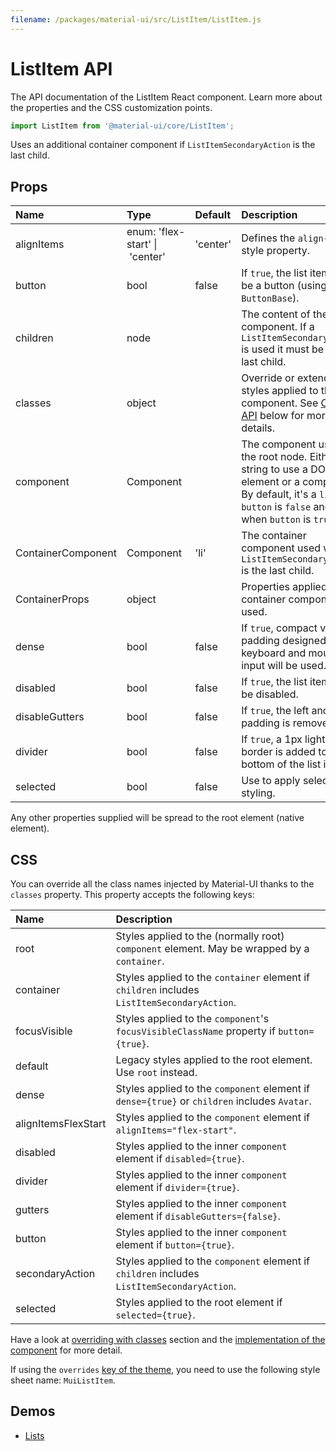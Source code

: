 ```yaml
---
filename: /packages/material-ui/src/ListItem/ListItem.js
---
```


<!--- This documentation is automatically generated, do not try to edit it. -->

# ListItem API

<p class="description">The API documentation of the ListItem React component. Learn more about the properties and the CSS customization points.</p>

```js
import ListItem from '@material-ui/core/ListItem';
```

Uses an additional container component if `ListItemSecondaryAction` is the last child.

## Props

| Name                                              | Type                                                                                     | Default                                    | Description                                                                                                                                                                      |
| :------------------------------------------------ | :--------------------------------------------------------------------------------------- | :----------------------------------------- | :------------------------------------------------------------------------------------------------------------------------------------------------------------------------------- |
| <span class="prop-name">alignItems</span>         | <span class="prop-type">enum:&nbsp;'flex-start'&nbsp;&#124;<br>&nbsp;'center'<br></span> | <span class="prop-default">'center'</span> | Defines the `align-items` style property.                                                                                                                                        |
| <span class="prop-name">button</span>             | <span class="prop-type">bool</span>                                                      | <span class="prop-default">false</span>    | If `true`, the list item will be a button (using `ButtonBase`).                                                                                                                  |
| <span class="prop-name">children</span>           | <span class="prop-type">node</span>                                                      |                                            | The content of the component. If a `ListItemSecondaryAction` is used it must be the last child.                                                                                  |
| <span class="prop-name">classes</span>            | <span class="prop-type">object</span>                                                    |                                            | Override or extend the styles applied to the component. See [CSS API](#css-api) below for more details.                                                                          |
| <span class="prop-name">component</span>          | <span class="prop-type">Component</span>                                                 |                                            | The component used for the root node. Either a string to use a DOM element or a component. By default, it's a `li` when `button` is `false` and a `div` when `button` is `true`. |
| <span class="prop-name">ContainerComponent</span> | <span class="prop-type">Component</span>                                                 | <span class="prop-default">'li'</span>     | The container component used when a `ListItemSecondaryAction` is the last child.                                                                                                 |
| <span class="prop-name">ContainerProps</span>     | <span class="prop-type">object</span>                                                    |                                            | Properties applied to the container component if used.                                                                                                                           |
| <span class="prop-name">dense</span>              | <span class="prop-type">bool</span>                                                      | <span class="prop-default">false</span>    | If `true`, compact vertical padding designed for keyboard and mouse input will be used.                                                                                          |
| <span class="prop-name">disabled</span>           | <span class="prop-type">bool</span>                                                      | <span class="prop-default">false</span>    | If `true`, the list item will be disabled.                                                                                                                                       |
| <span class="prop-name">disableGutters</span>     | <span class="prop-type">bool</span>                                                      | <span class="prop-default">false</span>    | If `true`, the left and right padding is removed.                                                                                                                                |
| <span class="prop-name">divider</span>            | <span class="prop-type">bool</span>                                                      | <span class="prop-default">false</span>    | If `true`, a 1px light border is added to the bottom of the list item.                                                                                                           |
| <span class="prop-name">selected</span>           | <span class="prop-type">bool</span>                                                      | <span class="prop-default">false</span>    | Use to apply selected styling.                                                                                                                                                   |

Any other properties supplied will be spread to the root element (native element).

## CSS

You can override all the class names injected by Material-UI thanks to the `classes` property.
This property accepts the following keys:

| Name                                               | Description                                                                                  |
| :------------------------------------------------- | :------------------------------------------------------------------------------------------- |
| <span class="prop-name">root</span>                | Styles applied to the (normally root) `component` element. May be wrapped by a `container`.  |
| <span class="prop-name">container</span>           | Styles applied to the `container` element if `children` includes `ListItemSecondaryAction`.  |
| <span class="prop-name">focusVisible</span>        | Styles applied to the `component`'s `focusVisibleClassName` property if `button={true}`.     |
| <span class="prop-name">default</span>             | Legacy styles applied to the root element. Use `root` instead.                               |
| <span class="prop-name">dense</span>               | Styles applied to the `component` element if `dense={true}` or `children` includes `Avatar`. |
| <span class="prop-name">alignItemsFlexStart</span> | Styles applied to the `component` element if `alignItems="flex-start"`.                      |
| <span class="prop-name">disabled</span>            | Styles applied to the inner `component` element if `disabled={true}`.                        |
| <span class="prop-name">divider</span>             | Styles applied to the inner `component` element if `divider={true}`.                         |
| <span class="prop-name">gutters</span>             | Styles applied to the inner `component` element if `disableGutters={false}`.                 |
| <span class="prop-name">button</span>              | Styles applied to the inner `component` element if `button={true}`.                          |
| <span class="prop-name">secondaryAction</span>     | Styles applied to the `component` element if `children` includes `ListItemSecondaryAction`.  |
| <span class="prop-name">selected</span>            | Styles applied to the root element if `selected={true}`.                                     |

Have a look at [overriding with classes](/customization/overrides/#overriding-with-classes) section
and the [implementation of the component](https://github.com/mui-org/material-ui/blob/master/packages/material-ui/src/ListItem/ListItem.js)
for more detail.

If using the `overrides` [key of the theme](/customization/themes/#css),
you need to use the following style sheet name: `MuiListItem`.

## Demos

- [Lists](/demos/lists/)

